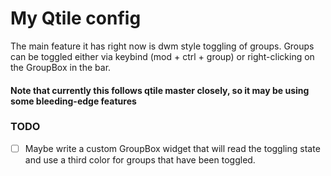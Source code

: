# My Qtile config

The main feature it has right now is dwm style toggling of groups.
Groups can be toggled either via keybind (mod + ctrl + group) or right-clicking on the GroupBox in the bar.

#### Note that currently this follows qtile master closely, so it may be using some bleeding-edge features 

### TODO
* [ ] Maybe write a custom GroupBox widget that will read the toggling state 
      and use a third color for groups that have been toggled.
